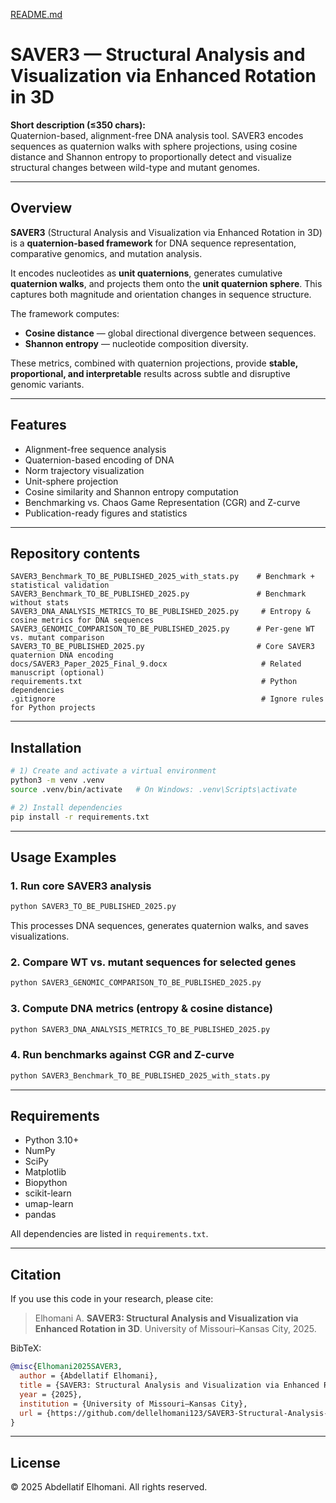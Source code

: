[README.md](https://github.com/user-attachments/files/21704390/README.md)
# SAVER3 — Structural Analysis and Visualization via Enhanced Rotation in 3D

**Short description (≤350 chars):**  
Quaternion-based, alignment-free DNA analysis tool. SAVER3 encodes sequences as quaternion walks with sphere projections, using cosine distance and Shannon entropy to proportionally detect and visualize structural changes between wild-type and mutant genomes.

---

## Overview
**SAVER3** (Structural Analysis and Visualization via Enhanced Rotation in 3D) is a **quaternion-based framework** for DNA sequence representation, comparative genomics, and mutation analysis.

It encodes nucleotides as **unit quaternions**, generates cumulative **quaternion walks**, and projects them onto the **unit quaternion sphere**. This captures both magnitude and orientation changes in sequence structure.

The framework computes:
- **Cosine distance** — global directional divergence between sequences.
- **Shannon entropy** — nucleotide composition diversity.

These metrics, combined with quaternion projections, provide **stable, proportional, and interpretable** results across subtle and disruptive genomic variants.

---

## Features
- Alignment-free sequence analysis
- Quaternion-based encoding of DNA
- Norm trajectory visualization
- Unit-sphere projection
- Cosine similarity and Shannon entropy computation
- Benchmarking vs. Chaos Game Representation (CGR) and Z-curve
- Publication-ready figures and statistics

---

## Repository contents
```
SAVER3_Benchmark_TO_BE_PUBLISHED_2025_with_stats.py    # Benchmark + statistical validation
SAVER3_Benchmark_TO_BE_PUBLISHED_2025.py               # Benchmark without stats
SAVER3_DNA_ANALYSIS_METRICS_TO_BE_PUBLISHED_2025.py     # Entropy & cosine metrics for DNA sequences
SAVER3_GENOMIC_COMPARISON_TO_BE_PUBLISHED_2025.py      # Per-gene WT vs. mutant comparison
SAVER3_TO_BE_PUBLISHED_2025.py                         # Core SAVER3 quaternion DNA encoding
docs/SAVER3_Paper_2025_Final_9.docx                     # Related manuscript (optional)
requirements.txt                                        # Python dependencies
.gitignore                                              # Ignore rules for Python projects
```

---

## Installation
```bash
# 1) Create and activate a virtual environment
python3 -m venv .venv
source .venv/bin/activate   # On Windows: .venv\Scripts\activate

# 2) Install dependencies
pip install -r requirements.txt
```

---

## Usage Examples

### 1. Run core SAVER3 analysis
```bash
python SAVER3_TO_BE_PUBLISHED_2025.py
```
This processes DNA sequences, generates quaternion walks, and saves visualizations.

### 2. Compare WT vs. mutant sequences for selected genes
```bash
python SAVER3_GENOMIC_COMPARISON_TO_BE_PUBLISHED_2025.py
```

### 3. Compute DNA metrics (entropy & cosine distance)
```bash
python SAVER3_DNA_ANALYSIS_METRICS_TO_BE_PUBLISHED_2025.py
```

### 4. Run benchmarks against CGR and Z-curve
```bash
python SAVER3_Benchmark_TO_BE_PUBLISHED_2025_with_stats.py
```

---

## Requirements
- Python 3.10+
- NumPy
- SciPy
- Matplotlib
- Biopython
- scikit-learn
- umap-learn
- pandas

All dependencies are listed in `requirements.txt`.

---

## Citation
If you use this code in your research, please cite:

> Elhomani A. **SAVER3: Structural Analysis and Visualization via Enhanced Rotation in 3D**. University of Missouri–Kansas City, 2025.

BibTeX:
```bibtex
@misc{Elhomani2025SAVER3,
  author = {Abdellatif Elhomani},
  title = {SAVER3: Structural Analysis and Visualization via Enhanced Rotation in 3D},
  year = {2025},
  institution = {University of Missouri–Kansas City},
  url = {https://github.com/dellelhomani123/SAVER3-Structural-Analysis-and-Visualization-via-Enhanced-Rotation-in-3D-}
}
```

---

## License
© 2025 Abdellatif Elhomani. All rights reserved.
